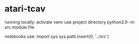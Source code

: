 # atari-tcav

running locally:
activate venv
use project directory
python3.9 -m src.module.file

notebooks use:
import sys
sys.path.insert(0, '../src')